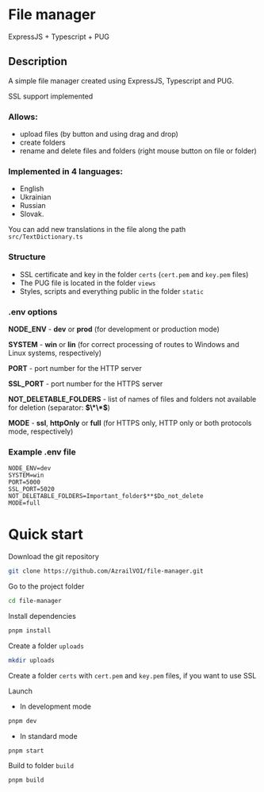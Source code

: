 # File manager
ExpressJS + Typescript + PUG

## Description
A simple file manager created using ExpressJS, Typescript and PUG.

SSL support implemented

### Allows:
- upload files (by button and using drag and drop)
- create folders
- rename and delete files and folders (right mouse button on file or folder)

### Implemented in 4 languages: 
- English
- Ukrainian
- Russian
- Slovak. 

You can add new translations in the file along the path `src/TextDictionary.ts`

### Structure
- SSL certificate and key in the folder `certs` (`cert.pem` and `key.pem` files)
- The PUG file is located in the folder `views`
- Styles, scripts and everything public in the folder `static`


### .env options
**NODE_ENV** - **dev** or **prod** (for development or production mode)

**SYSTEM** - **win** or **lin** (for correct processing of routes to Windows and Linux systems, respectively)

**PORT** - port number for the HTTP server

**SSL_PORT** - port number for the HTTPS server

**NOT_DELETABLE_FOLDERS** - list of names of files and folders not available for deletion (separator: **$\*\*$**)

**MODE** - **ssl**, **httpOnly** or **full** (for HTTPS only, HTTP only or both protocols mode, respectively)

### Example .env file
````
NODE_ENV=dev
SYSTEM=win
PORT=5000
SSL_PORT=5020
NOT_DELETABLE_FOLDERS=Important_folder$**$Do_not_delete
MODE=full
````
# Quick start

Download the git repository
```sh
git clone https://github.com/AzrailVOI/file-manager.git
```
Go to the project folder
```sh
cd file-manager
```
Install dependencies
```sh
pnpm install
```
Create a folder `uploads`
```sh
mkdir uploads
```
Create a folder `certs` with `cert.pem` and `key.pem` files, if you want to use SSL

Launch
- In development mode
```sh
pnpm dev
```
- In standard mode
```sh
pnpm start
```
Build to folder `build`
```sh
pnpm build
```
